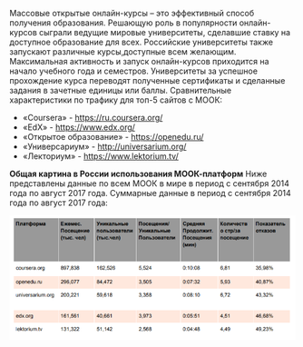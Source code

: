 Массовые открытые онлайн-курсы – это эффективный способ получения образования.
Решающую роль в популярности онлайн-курсов сыграли ведущие мировые университеты, сделавшие ставку на доступное образование для всех. 
Российские университеты также запускают различные курсы,доступные всем желающим. Максимальная активность и запуск онлайн-курсов приходится на начало учебного года и семестров. Университеты за успешное прохождение курса переводят полученные сертификаты и сделанные задания в зачетные единицы или баллы. 
Cравнительные характеристики по трафику для топ-5 сайтов с МООК:
* «Coursera» - https://ru.coursera.org/
* «EdX» - https://www.edx.org/
* «Открытое образование» - https://openedu.ru/
* «Универсариум» - http://universarium.org/
* «Лекториум» - https://www.lektorium.tv/

**Общая картина в России использования МООК-платформ**
Ниже представлены данные по всем МООК в мире в период с сентября 2014 года по август 2017 года.
Суммарные данные в период с сентября 2014 года по август 2017 года:

![](https://github.com/Luknova/portfolio/blob/master/1.png?raw=true)
